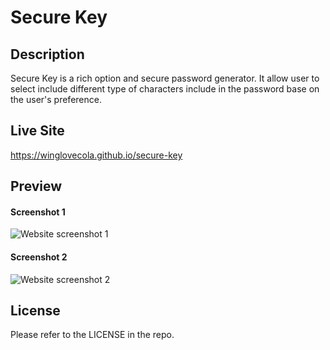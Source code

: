 # Secure Key

## Description

Secure Key is a rich option and secure password generator. It allow user to select include different type of characters include in the password base on the user's preference.   


## Live Site

https://winglovecola.github.io/secure-key

## Preview
#### Screenshot 1
![Website screenshot 1](https://github.com/winglovecola/secure-key/blob/main/assets/images/screenshot1.jpg?raw=true)
#### Screenshot 2
![Website screenshot 2](https://github.com/winglovecola/secure-key/blob/main/assets/images/screenshot2.jpg?raw=true)

## License

Please refer to the LICENSE in the repo. 
